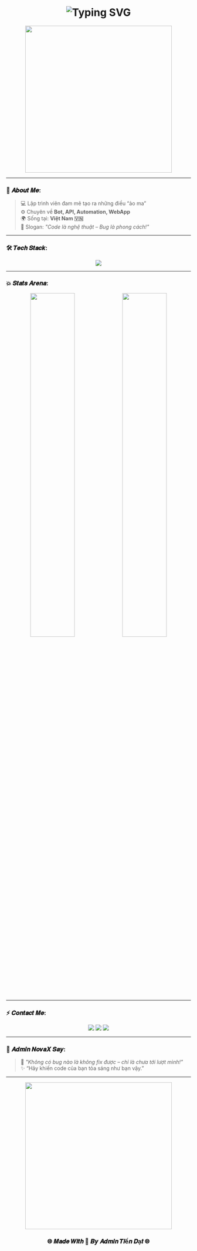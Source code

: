 <!-- 💀 Admin Tiến Đạt 💀 -->
<h1 align="center">
  <img src="https://readme-typing-svg.herokuapp.com?font=Righteous&size=35&duration=4000&pause=1000&color=FF00FF&center=true&vCenter=true&width=500&lines=🧠+Admin+Tiến+Đạt+⚙️;🚀+Developer+From+Vietnam;🔥+Welcome+To+My+World+😎" alt="Typing SVG" />
</h1>

<p align="center">
  <img src="https://i.imgur.com/yY1eY7G.gif" width="400px" />
</p>

---

### 🌈 𝑨𝒃𝒐𝒖𝒕 𝑴𝒆:
> 💻 Lập trình viên đam mê tạo ra những điều “ảo ma” <br>
> ⚙️ Chuyên về **Bot, API, Automation, WebApp** <br>
> 🌍 Sống tại: **Việt Nam 🇻🇳** <br>
> 🧠 Slogan: *"Code là nghệ thuật – Bug là phong cách!"* <br>

---

### 🛠️ 𝑻𝒆𝒄𝒉 𝑺𝒕𝒂𝒄𝒌:
<p align="center">
  <img src="https://skillicons.dev/icons?i=python,nodejs,js,html,css,github,vscode,linux" />
</p>

---

### 💥 𝑺𝒕𝒂𝒕𝒔 𝑨𝒓𝒆𝒏𝒂:
<p align="center">
  <img src="https://github-readme-stats.vercel.app/api?username=datzk25&show_icons=true&theme=radical" width="49%" />
  <img src="https://github-readme-streak-stats.herokuapp.com/?user=datzk25&theme=radical" width="49%" />
</p>

---

### ⚡ 𝑪𝒐𝒏𝒕𝒂𝒄𝒕 𝑴𝒆:
<p align="center">
  <a href="https://facebook.com/datreal27"><img src="https://img.shields.io/badge/Facebook-%231877F2.svg?&style=for-the-badge&logo=facebook&logoColor=white" /></a>
  <a href="mailto:yourmail@gmail.com"><img src="https://img.shields.io/badge/Gmail-D14836?style=for-the-badge&logo=gmail&logoColor=white" /></a>
  <a href="https://github.com/datzk25"><img src="https://img.shields.io/badge/GitHub-171515?style=for-the-badge&logo=github&logoColor=white" /></a>
</p>

---

### 🧠 𝑨𝒅𝒎𝒊𝒏 𝑵𝒐𝒗𝒂𝑿 𝑺𝒂𝒚:
> 💬 *"Không có bug nào là không fix được – chỉ là chưa tới lượt mình!"*  
> ✨ “Hãy khiến code của bạn tỏa sáng như bạn vậy.”

---

<p align="center">
  <img src="https://i.imgur.com/ZV1vV8z.gif" width="400px" />
</p>

<h3 align="center">🌐 𝑴𝒂𝒅𝒆 𝑾𝒊𝒕𝒉 💖 𝑩𝒚 𝑨𝒅𝒎𝒊𝒏 𝑻𝒊ế𝒏 𝑫ạ𝒕 🌐</h3>

